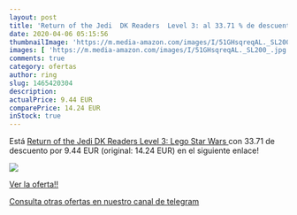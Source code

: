 ```yaml
---
layout: post
title: 'Return of the Jedi  DK Readers  Level 3: al 33.71 % de descuento'
date: 2020-04-06 05:15:56
thumbnailImage: 'https://m.media-amazon.com/images/I/51GHsqreqAL._SL200_.jpg'
images: [ 'https://m.media-amazon.com/images/I/51GHsqreqAL._SL200_.jpg' ]
comments: true
category: ofertas
author: ring
slug: 1465420304
description:
actualPrice: 9.44 EUR
comparePrice: 14.24 EUR
inStock: true
---
```


Está [Return of the Jedi  DK Readers  Level 3: Lego Star Wars ](https://www.amazon.com/dp/1465420304/?tag=redken08-20) con 33.71 de descuento por 9.44 EUR (original: 14.24 EUR) en el siguiente enlace!

[![](https://m.media-amazon.com/images/I/51GHsqreqAL._SL200_.jpg)](https://www.amazon.com/dp/1465420304/?tag=redken08-20)

[Ver la oferta!!](https://www.amazon.com/dp/1465420304/?tag=redken08-20)

[Consulta otras ofertas en nuestro canal de telegram](https://t.me/s/ofertas25)

